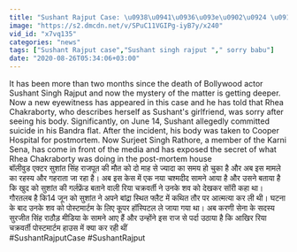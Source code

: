 ```yaml
---
title: "Sushant Rajput Case: \u0938\u0941\u0936\u093e\u0902\u0924 \u0915\u0947 \u0936\u0935 \u0915\u094b \u0926\u0947\u0916\u0915\u0930 Rhea Chakraborty \u0928\u0947 \u0915\u0939\u093e \u0925\u093e - '\u0938\u0949\u0930\u0940 \u092c\u093e\u092c\u0942' \u0935\u0928\u0907\u0902\u0921\u093f\u092f\u093e \u0939\u093f\u0902\u0926\u0940"
image: "https://s2.dmcdn.net/v/SPuC11VGIPg-iyB7y/x240"
vid_id: "x7vq135"
categories: "news"
tags: ["Sushant Rajput case","Sushant singh rajput "," sorry babu"]
date: "2020-08-26T05:34:06+03:00"
---
```

It has been more than two months since the death of Bollywood actor Sushant Singh Rajput and now the mystery of the matter is getting deeper. Now a new eyewitness has appeared in this case and he has told that Rhea Chakraborty, who describes herself as Sushant's girlfriend, was sorry after seeing his body. Significantly, on June 14, Sushant allegedly committed suicide in his Bandra flat. After the incident, his body was taken to Cooper Hospital for postmortem. Now Surjeet Singh Rathore, a member of the Karni Sena, has come in front of the media and has exposed the secret of what Rhea Chakraborty was doing in the post-mortem house    <br>बॉलीवुड एक्‍टर सुशांत सिंह राजपूत की मौत को दो माह से ज्‍यादा का समय हो चुका है और अब इस मामले का रहस्‍य और गहराता जा रहा है।  अब इस केस में एक नया चश्‍मदीद सामने आया है और उसने बताया है कि खुद को सुशांत की गर्लफ्रेंड बताने वाली रिया चक्रवर्ती ने उनके शव को देखकर सॉरी कहा था। गौरतलब है कि14 जून को सुशांत ने अपने बांद्रा स्थित फ्लैट में कथित तौर पर आत्‍मत्‍या कर ली थी। घटना के बाद उनके शव को पोस्‍टमार्टम के लिए कूपर हॉस्पिटल ले जाया गया था। अब करणी सेना के सदस्य सुरजीत सिंह राठौड़ मीडिया के सामने आए हैं और उन्‍होंने इस राज से पर्दा उठाया है कि आखिर रिया चक्रवर्ती पोस्‍टमार्टम हाउस में क्‍या कर रही थीं    <br>#SushantRajputCase #SushantRajput
